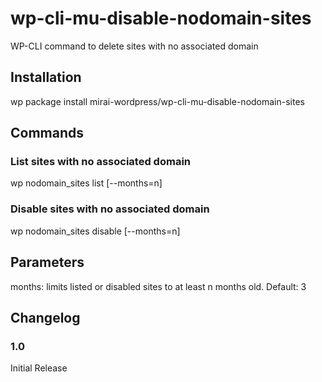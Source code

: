# wp-cli-mu-disable-nodomain-sites

WP-CLI command to delete sites with no associated domain

## Installation
wp package install mirai-wordpress/wp-cli-mu-disable-nodomain-sites

## Commands

### List sites with no associated domain
wp nodomain_sites list [--months=n]

### Disable sites with no associated domain
wp nodomain_sites disable [--months=n]

## Parameters
months: limits listed or disabled sites to at least n months old. Default: 3


## Changelog

### 1.0
Initial Release


